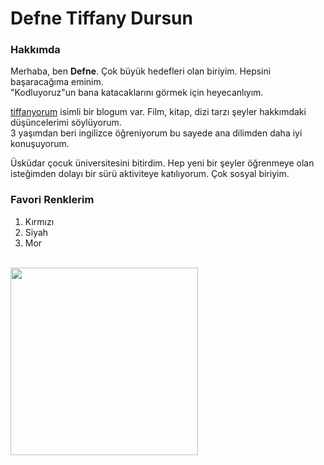 <!DOCTYPE html>
<html lang="en" dir="ltr">
  <head>
    <meta charset="utf-8">
    <title>Defne Dursun</title>
    <!--Sayfanın adı-->
  </head>
  <body>
    <h1>Defne Tiffany Dursun</h1>
    <!--İsim başlık en büyük-->
    <h3>Hakkımda</h3>
    <!--İsim başlık 3.en büyük-->
    <p>Merhaba, ben <b>Defne</b>. Çok büyük hedefleri olan biriyim. Hepsini başaracağıma eminim. 
        <br>"Kodluyoruz"un bana katacaklarını görmek için heyecanlıyım.</p> 
        <!--Paragraf-->
    <p><a href="https://tiffanyorum.blogspot.com/" target="_blank">
      <!--Blogumun linki-->tiffanyorum</a> isimli bir blogum var. 
    Film, kitap, dizi tarzı şeyler hakkımdaki düşüncelerimi söylüyorum. <br>
    3 yaşımdan beri ingilizce öğreniyorum bu sayede ana dilimden daha iyi konuşuyorum.</p>
    <p>Üsküdar çocuk üniversitesini bitirdim. Hep yeni bir şeyler öğrenmeye olan <br> 
      isteğimden dolayı bir sürü aktiviteye katılıyorum. Çok sosyal biriyim. <br>
      <!--Paragraf-->
    <h3>Favori Renklerim</h3>  
    <ol>
      <li>Kırmızı</li>
      <li>Siyah</li>
      <li>Mor</li>
    </ol>    
    <!--Favori renklerim listesi-->
  </p>
  <br>
<img src="C:\Users\dursu\Desktop\Blog kitap kurdu tiffany\Yeni klasör\D5AsydmWAAAHqkf.jpg" height="300" >
    <!--Fotoğrafım-->
  </body>
</html>
